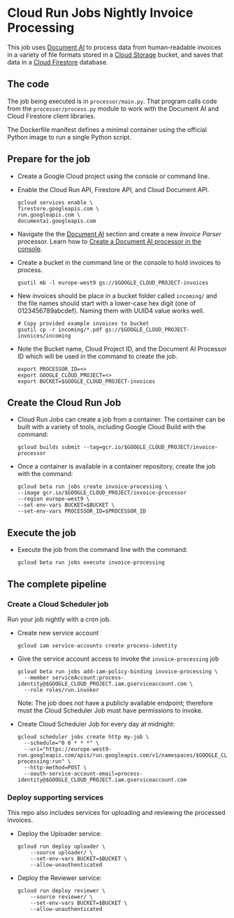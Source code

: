 # Cloud Run Jobs Nightly Invoice Processing

This job uses [Document AI](https://cloud.google.com/document-ai)
to process data from human-readable invoices
in a variety of file formats stored in a
[Cloud Storage](https://cloud.google.com/storage) bucket,
and saves that data in a
[Cloud Firestore](https://cloud.google.com/firestore) database.

## The code

The job being executed is in `processor/main.py`. That program
calls code from the `processor/process.py` module to work with
the Document AI and Cloud Firestore client libraries.

The Dockerfile manifest defines a minimal container using the official Python image to run a single Python script.

## Prepare for the job

* Create a Google Cloud project using the console or command
line. 

* Enable the Cloud Run API, Firestore API, and Cloud Document API.

    ```
    gcloud services enable \
    firestore.googleapis.com \
    run.googleapis.com \
    documentai.googleapis.com
    ```

* Navigate the the
[Document AI](https://console.cloud.google.com/ai/document-ai)
section and create a new _Invoice Parser_ processor. Learn how to [Create a Document AI processor in the console](https://cloud.google.com/document-ai/docs/create-processor#create-processor).

* Create a bucket in the command line or the console to hold invoices to process. 

    ```
    gsutil mb -l europe-west9 gs://$GOOGLE_CLOUD_PROJECT-invoices
    ```

* New invoices should be place in a bucket folder called `incoming/` and
the file names should start with a lower-case hex digit
(one of 0123456789abcdef). Naming them with UUID4 value
works well.

    ```
    # Copy provided example invoices to bucket
    gsutil cp -r incoming/*.pdf gs://$GOOGLE_CLOUD_PROJECT-invoices/incoming
    ```

* Note the Bucket name, Cloud Project ID, and the Document AI Processor ID
which will be used in the command to create the job.

    ```
    export PROCESSOR_ID=<>
    export GOOGLE_CLOUD_PROJECT=<>
    export BUCKET=$GOOGLE_CLOUD_PROJECT-invoices
    ```

## Create the Cloud Run Job

* Cloud Run Jobs can create a job from a container. The
container can be built with a variety of tools, including
Google Cloud Build with the command:

    ```
    gcloud builds submit --tag=gcr.io/$GOOGLE_CLOUD_PROJECT/invoice-processor
    ```

* Once a container is available in a container repository, create
the job with the command:

    ```
    gcloud beta run jobs create invoice-processing \
    --image gcr.io/$GOOGLE_CLOUD_PROJECT/invoice-processor
    --region europe-west9 \
    --set-env-vars BUCKET=$BUCKET \
    --set-env-vars PROCESSOR_ID=$PROCESSOR_ID
    ```
    
## Execute the job

* Execute the job from the command line with the command:

    ```
    gcloud beta run jobs execute invoice-processing
    ```

## The complete pipeline

### Create a Cloud Scheduler job
Run your job nightly with a cron job.

* Create new service account
  ```
  gcloud iam service-accounts create process-identity
  ```

* Give the service account access to invoke the `invoice-processing` job
  ```
  gcloud beta run jobs add-iam-policy-binding invoice-processing \
    --member serviceAccount:process-identity@$GOOGLE_CLOUD_PROJECT.iam.gserviceaccount.com \
    --role roles/run.invoker
  ```
  Note: The job does not have a publicly available endpoint; therefore must the Cloud Scheduler Job must have permissions to invoke.

* Create Cloud Scheduler Job for every day at midnight:
  ```
  gcloud scheduler jobs create http my-job \
    --schedule="0 0 * * *" \
    --uri="https://europe-west9-run.googleapis.com/apis/run.googleapis.com/v1/namespaces/$GOOGLE_CLOUD_PROJECT/jobs/invoice-processing:run" \
    --http-method=POST \
    --oauth-service-account-email=process-identity@$GOOGLE_CLOUD_PROJECT.iam.gserviceaccount.com
  ```

### Deploy supporting services
This repo also includes services for uploading and reviewing the processed invoices.

* Deploy the Uploader service:

    ```
    gcloud run deploy uploader \
        --source uploader/ \
        --set-env-vars BUCKET=$BUCKET \
        --allow-unauthenticated
    ```

* Deploy the Reviewer service:

    ```
    gcloud run deploy reviewer \
        --source reviewer/ \
        --set-env-vars BUCKET=$BUCKET \
        --allow-unauthenticated
    ```
